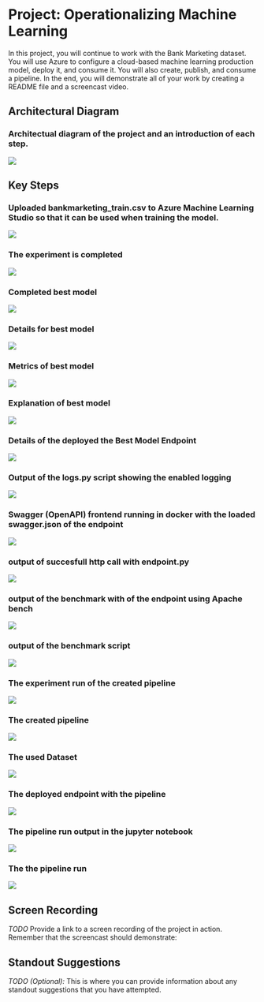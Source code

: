 # Project: Operationalizing Machine Learning

In this project, you will continue to work with the Bank Marketing dataset. You will use Azure to configure a cloud-based machine learning production model, deploy it, and consume it. You will also create, publish, and consume a pipeline. In the end, you will demonstrate all of your work by creating a README file and a screencast video.

## Architectural Diagram
### Architectual diagram of the project and an introduction of each step.
![](assets/project2.png)
## Key Steps
### Uploaded bankmarketing_train.csv to Azure Machine Learning Studio so that it can be used when training the model.
![](assets/1_ml.azure.com_mldataset_0.png)

### The experiment is completed
![](assets/2_ml.azure.com_experiments_id_ready.png)

### Completed best model
![](assets/4_ml.azure.com_compute_list_training_1.png)

### Details for best model
![](assets/5_ml.azure.com_experiments_model_1.png)

### Metrics of best model
![](assets/6_ml.azure.com_experiments_model_0.png)

### Explanation of best model
![](assets/7_ml.azure.com_experiments_model_3.png)

### Details of the deployed the Best Model Endpoint 
![](assets/8_ml.azure.com_endpoints.png)

### Output of the logs.py script showing the enabled logging
![](assets/9_ml.azure.com_logs.png)

### Swagger (OpenAPI) frontend running in docker with the loaded swagger.json of the endpoint
![](assets/10_ml.azure.com_swagger0.png)

### output of succesfull http call with endpoint.py
![](assets/13_ml.azure.com_endpoint1.png)

### output of the benchmark with of the endpoint using Apache bench
![](assets/14_ml.azure.com_benchmark1.png)

### output of the benchmark script
![](assets/15_ml.azure.com_benchmark0.png)

### The experiment run of the created pipeline
![](assets/16_ml.azure.com_mlpipeline1.png)

### The created pipeline
![](assets/17_ml.azure.com_mlpipeline2.png)

### The used Dataset
![](assets/18_ml.azure.com_mldataset.png)

### The deployed endpoint with the pipeline
![](assets/19_ml.azure.com_mlpipeline_rest1.png)

### The pipeline run output in the jupyter notebook
![](assets/20_ml.azure.com_rundetails.ipynb.png)

### The the pipeline run
![](assets/21_ml.azure.com_mlpipeline_run.png)
## Screen Recording
*TODO* Provide a link to a screen recording of the project in action. Remember that the screencast should demonstrate:

## Standout Suggestions
*TODO (Optional):* This is where you can provide information about any standout suggestions that you have attempted.
